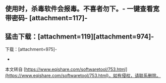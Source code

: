 **使用时，杀毒软件会报毒。不喜者勿下。**-
一键查看宽带密码-
\[attachment=117\]-
-
猛击下载：\[attachment=119\]\[attachment=974\]-
-
下载：\[attachment=975\]-

-

本文转自 [https://www.eqishare.com/softwaretool/753.html](https://www.eqishare.com/softwaretool/753.html)，如有侵权，请联系删除。